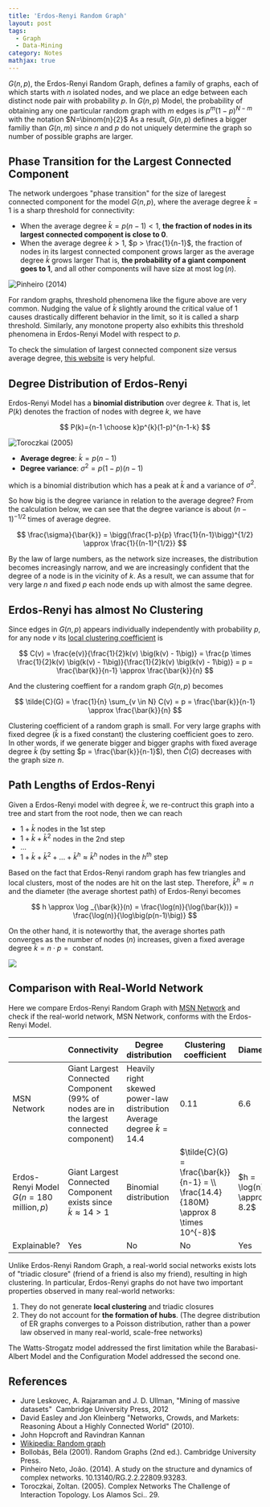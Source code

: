 ```yaml
---
title: 'Erdos-Renyi Random Graph'
layout: post
tags:
  - Graph
  - Data-Mining
category: Notes
mathjax: true
---
```





$G(n, p)$, the Erdos-Renyi Random Graph, defines a family of graphs, each of which starts with $n$ isolated nodes, and we place an edge between each distinct node pair with probability $p$.
In $G(n, p)$ Model, the probability of obtaining any one particular random graph with $m$ edges is $p^{m}(1-p)^{N-m}$ with the notation $N=\binom{n}{2}$
As a result, $G(n, p)$ defines a bigger familiy than $G(n, m)$ since $n$ and $p$ do not uniquely determine the graph so number of possible graphs are larger.

<!--more-->

## Phase Transition for the Largest Connected Component

The network undergoes "phase transition" for the size of laregest connected component for the model $G(n, p)$, where the average degree $\bar{k} = 1$ is a sharp threshold for connectivity:

- When the average degree $\bar{k} = p(n-1) <1$, **the fraction of nodes in its largest connected component is close to $0$**.
- When the average degree $\bar{k} > 1$, $p > \frac{1}{n-1}$, the fraction of nodes in its largest connected component grows larger as the average degree $\bar{k}$ grows larger
That is, **the probability of a giant component goes to 1**, and all other components will have size at most $\log(n)$.


![Pinheiro (2014)](https://imgur.com/GYi7Hyr.png)


For random graphs, threshold phenomena like the figure above are very common.
Nudging the value of $\bar{k}$ slightly around the critical value of $1$ causes drastically different behavior in the limit, so it is called a sharp threshold.
Similarly, any monotone property also exhibits this threshold phenomena in Erdos-Renyi Model with respect to $p$.

To check the simulation of largest connected component size versus average degree, [this website](http://netlogoweb.org/launch#http://netlogoweb.org/assets/modelslib/Sample%20Models/Networks/Giant%20Component.nlogo) is very helpful.



## Degree Distribution of Erdos-Renyi

Erdos-Renyi Model has a **binomial distribution** over degree $k$.
That is, let $P(k)$ denotes the fraction of nodes with degree $k$, we have

$$
P(k)={n-1 \choose k}p^{k}(1-p)^{n-1-k}
$$


![Toroczkai (2005)](https://imgur.com/d5Q5oiY.png)

- **Average degree**: $\bar{k} = p(n-1)$
- **Degree variance**: $\sigma^2 = p(1-p)(n-1)$

which is a binomial distribution which has a peak at $\bar{k}$ and a variance of $\sigma^2$.


So how big is the degree variance in relation to the average degree?
From the calculation below, we can see that the degree variance is about $(n-1)^{-1/2}$ times of average degree.

$$
\frac{\sigma}{\bar{k}} = \bigg(\frac{1-p}{p} \frac{1}{n-1}\bigg)^{1/2} \approx \frac{1}{(n-1)^{1/2}}
$$

By the law of large numbers, as the network size increases, the distribution becomes increasingly narrow, and we are increasingly confident that the degree of a node is in the vicinity of $k$.
As a result, we can assume that for very large $n$ and fixed $p$ each node ends up with almost the same degree.

## Erdos-Renyi has almost No Clustering

Since edges in $G(n, p)$ appears individually independently with probability $p$, for any node $v$ its [local clustering coefficient](../../../2020/05/12/Graph#clustering-coefficient) is

$$
C(v) = \frac{e(v)}{\frac{1}{2}k(v) \big(k(v) - 1\big)} = \frac{p \times \frac{1}{2}k(v) \big(k(v) - 1\big)}{\frac{1}{2}k(v) \big(k(v) - 1\big)} = p = \frac{\bar{k}}{n-1} \approx \frac{\bar{k}}{n}
$$

And the clustering coeffient for a random graph $G(n, p)$ becomes

$$
\tilde{C}(G) = \frac{1}{n} \sum_{v \in N} C(v) = p = \frac{\bar{k}}{n-1} \approx \frac{\bar{k}}{n}
$$

Clustering coefficient of a random graph is small.
For very large graphs with fixed degree ($\bar{k}$ is a fixed constant) the clustering coefficient goes to zero.
In other words, if we generate bigger and bigger graphs with fixed average degree $\bar{k}$ (by setting $p = \frac{\bar{k}}{n-1}$), then $\tilde{C}(G)$ decreases with the graph size $n$.

## Path Lengths of Erdos-Renyi

Given a Erdos-Renyi model with degree $\bar{k}$, we re-contruct this graph into a tree and start from the root node, then we can reach

- $1+\bar{k}$ nodes in the 1st step
- $1+\bar{k}+\bar{k}^2$ nodes in the 2nd step
- ...
- $1+\bar{k}+\bar{k}^2+...+\bar{k}^h \approx \bar{k}^h$ nodes in the $h^{th}$ step

Based on the fact that Erdos-Renyi random graph has few triangles and local clusters, most of the nodes are hit on the last step.
Therefore, $\bar{k}^h \approx n$ and the diameter (the average shortest path) of Erdos-Renyi becomes

$$
h \approx \log _{\bar{k}}(n) = \frac{\log(n)}{\log(\bar{k})} = \frac{\log(n)}{\log\big(p(n-1)\big)}
$$



On the other hand, it is noteworthy that, the average shortes path converges as the number of nodes ($n$) increases, given a fixed average degree $\bar{k} = n \cdot p = \text{ constant}$.

![](https://imgur.com/FVdeETR.png)


## Comparison with Real-World Network

Here we compare Erdos-Renyi Random Graph with [MSN Network](../../../2020/05/15/network-example) and check if the real-world network, MSN Network, conforms with the Erdos-Renyi Model.

| | Connectivity | Degree distribution | Clustering coefficient | Diameter |
| - | - | - | - | - |
| MSN Network | Giant Largest Connected Component (99% of nodes are in the largest connected component) | Heavily right skewed power-law distribution<br>Average degree $\bar{k} = 14.4$ | $0.11$ | $6.6$ |
| Erdos-Renyi Model $G(n=180 \text{ million}, p)$ | Giant Largest Connected Component exists since $\bar{k} \approx 14 > 1$ | Binomial distribution | $\tilde{C}(G) = \frac{\bar{k}}{n-1} = \\ \frac{14.4}{180M} \approx 8 \times 10^{-8}$ | $h = \log(n)\\ \approx 8.2$ |
| Explainable? | Yes | No | No | Yes |

Unlike Erdos-Renyi Random Graph, a real-world social networks exists lots of "triadic closure" (friend of a friend is also my friend), resulting in high clustering.
In particular, Erdos-Renyi graphs do not have two important properties observed in many real-world networks:

1. They do not generate **local clustering** and triadic closures
2. They do not account for **the formation of hubs**. (The degree distribution of ER graphs converges to a Poisson distribution, rather than a power law observed in many real-world, scale-free networks)

The Watts-Strogatz model addressed the first limitation while the Barabasi-Albert Model and the Configuration Model addressed the second one.


## References

- Jure Leskovec, A. Rajaraman and J. D. Ullman, "Mining of massive datasets"  Cambridge University Press, 2012
- David Easley and Jon Kleinberg "Networks, Crowds, and Markets: Reasoning About a Highly Connected World" (2010).
- John Hopcroft and Ravindran Kannan 
- [Wikipedia: Random graph](https://en.wikipedia.org/wiki/Random_graph)
- Bollobás, Béla (2001). Random Graphs (2nd ed.). Cambridge University Press.
- Pinheiro Neto, João. (2014). A study on the structure and dynamics of complex networks. 10.13140/RG.2.2.22809.93283. 
- Toroczkai, Zoltan. (2005). Complex Networks The Challenge of Interaction Topology. Los Alamos Sci.. 29. 